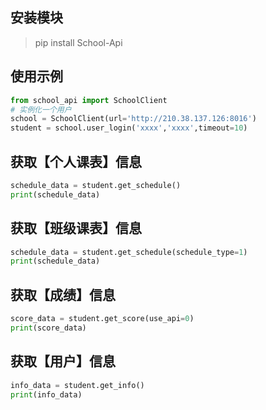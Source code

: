 ## 安装模块
> pip install School-Api

## 使用示例
```python
from school_api import SchoolClient
# 实例化一个用户
school = SchoolClient(url='http://210.38.137.126:8016') 
student = school.user_login('xxxx','xxxx',timeout=10)
```

## 获取【个人课表】信息
```python
schedule_data = student.get_schedule()
print(schedule_data)
```

## 获取【班级课表】信息
```python
schedule_data = student.get_schedule(schedule_type=1)
print(schedule_data)
```

##  获取【成绩】信息
```python
score_data = student.get_score(use_api=0)
print(score_data)
```

##  获取【用户】信息
```python
info_data = student.get_info()
print(info_data)
```
